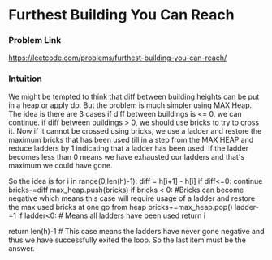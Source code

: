 # Furthest Building You Can Reach

### Problem Link
https://leetcode.com/problems/furthest-building-you-can-reach/

### Intuition

We might be tempted to think that diff between building heights can be put in a heap or apply dp. But the problem is much simpler using MAX Heap.
The idea is there are 3 cases
if diff between buildings is <= 0, we can continue.
if diff between buildings > 0, we should use bricks to try to cross it. Now if it cannot be crossed using bricks, we use a ladder and restore the maximum bricks that has been used till in a step from the MAX HEAP and reduce ladders by 1 indicating that a ladder has been used. If the ladder becomes less than 0 means we have exhausted our ladders and that's maximum we could have gone.

So the idea is
for i in range(0,len(h)-1):
    diff = h[i+1] - h[i]
    if diff<=0:
        continue
    bricks-=diff 
    max_heap.push(bricks)
    if bricks < 0: #Bricks can become negative which means this case will require usage of a ladder and restore the max used bricks at one go from heap
        bricks+=max_heap.pop()
        ladder-=1
    if ladder<0: # Means all ladders have been used
        return i

return len(h)-1 # This case means the ladders have never gone negative and thus we have successfully exited the loop. So the last item must be the answer.


